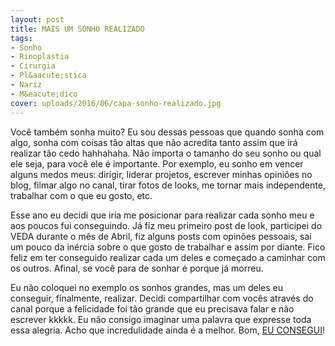 ```yaml
---
layout: post
title: MAIS UM SONHO REALIZADO
tags:
- Sonho
- Rinoplastia
- Cirurgia
- Pl&aacute;stica
- Nariz
- M&eacute;dico
cover: uploads/2016/06/capa-sonho-realizado.jpg
---
```


Voc&ecirc; tamb&eacute;m sonha muito? Eu sou dessas pessoas que quando sonha com algo, sonha com coisas t&atilde;o altas que n&atilde;o acredita tanto assim&nbsp;que ir&aacute; realizar t&atilde;o cedo hahhahaha. N&atilde;o importa o tamanho do seu sonho ou qual ele seja, para voc&ecirc; ele &eacute; importante. Por exemplo, eu sonho em vencer alguns medos meus: dirigir, liderar projetos, escrever minhas opini&otilde;es no blog, filmar algo no canal, tirar fotos de looks, me tornar mais independente, trabalhar com o que eu gosto, etc.

Esse ano eu decidi que iria me posicionar&nbsp;para realizar cada sonho meu e aos poucos fui conseguindo. J&aacute; fiz meu primeiro post de look,&nbsp;participei do VEDA durante o m&ecirc;s de Abril, fiz alguns posts com opin&otilde;es pessoais, sai um pouco da in&eacute;rcia sobre o que gosto de trabalhar e assim por diante. Fico feliz em ter conseguido realizar cada um deles e come&ccedil;ado a caminhar com os outros. Afinal, se voc&ecirc; para de sonhar &eacute; porque j&aacute; morreu.

Eu n&atilde;o coloquei no exemplo os sonhos grandes, mas um deles eu conseguir, finalmente, realizar.&nbsp;Decidi compartilhar com voc&ecirc;s atrav&eacute;s do canal porque a felicidade foi t&atilde;o grande que eu precisava falar e n&atilde;o escrever kkkkk. Eu n&atilde;o consigo imaginar uma palavra que expresse toda essa alegria. Acho que incredulidade ainda &eacute; a melhor. Bom, <a href="https://www.youtube.com/watch?v=19lQa3fHDaA">EU CONSEGUI</a>!
